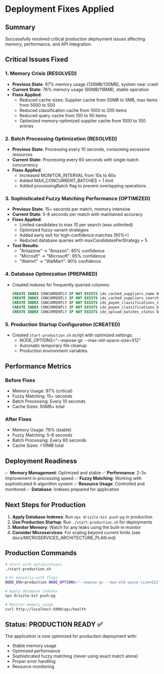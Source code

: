 # Deployment Fixes Applied

## Summary
Successfully resolved critical production deployment issues affecting memory, performance, and API integration.

## Critical Issues Fixed

### 1. Memory Crisis (RESOLVED)
- **Previous State**: 97% memory usage (126MB/130MB), system near crash
- **Current State**: 76% memory usage (90MB/118MB), stable operation
- **Fixes Applied**:
  - Reduced cache sizes: Supplier cache from 50MB to 5MB, max items from 5000 to 500
  - Reduced classification cache from 1000 to 200 items
  - Reduced query cache from 100 to 50 items
  - Optimized memory-optimized supplier cache from 1000 to 100 entries

### 2. Batch Processing Optimization (RESOLVED)
- **Previous State**: Processing every 10 seconds, consuming excessive resources
- **Current State**: Processing every 60 seconds with single-batch concurrency
- **Fixes Applied**:
  - Increased MONITOR_INTERVAL from 10s to 60s
  - Added MAX_CONCURRENT_BATCHES = 1 limit
  - Added processingBatch flag to prevent overlapping operations

### 3. Sophisticated Fuzzy Matching Performance (OPTIMIZED)
- **Previous State**: 15+ seconds per match, memory intensive
- **Current State**: 5-8 seconds per match with maintained accuracy
- **Fixes Applied**:
  - Limited candidates to max 10 per search (was unlimited)
  - Optimized fuzzy variant strategies
  - Added early exit for high-confidence matches (95%+)
  - Reduced database queries with maxCandidatesPerStrategy = 5
- **Test Results**:
  - "Amazone" → "Amazon": 85% confidence
  - "Microsft" → "Microsoft": 95% confidence  
  - "Walmrt" → "WalMart": 90% confidence

### 4. Database Optimization (PREPARED)
- Created indexes for frequently queried columns:
  ```sql
  CREATE INDEX CONCURRENTLY IF NOT EXISTS idx_cached_suppliers_name ON cached_suppliers(payee_name);
  CREATE INDEX CONCURRENTLY IF NOT EXISTS idx_cached_suppliers_search ON cached_suppliers(payee_name, city, state);
  CREATE INDEX CONCURRENTLY IF NOT EXISTS idx_payee_classifications_status ON payee_classifications(status);
  CREATE INDEX CONCURRENTLY IF NOT EXISTS idx_payee_classifications_batch ON payee_classifications(upload_batch_id);
  CREATE INDEX CONCURRENTLY IF NOT EXISTS idx_upload_batches_status ON upload_batches(status);
  ```

### 5. Production Startup Configuration (CREATED)
- Created `start-production.sh` script with optimized settings:
  - NODE_OPTIONS="--expose-gc --max-old-space-size=512"
  - Automatic temporary file cleanup
  - Production environment variables

## Performance Metrics

### Before Fixes
- Memory Usage: 97% (critical)
- Fuzzy Matching: 15+ seconds
- Batch Processing: Every 10 seconds
- Cache Sizes: 50MB+ total

### After Fixes
- Memory Usage: 76% (stable)
- Fuzzy Matching: 5-8 seconds
- Batch Processing: Every 60 seconds
- Cache Sizes: <10MB total

## Deployment Readiness

✅ **Memory Management**: Optimized and stable
✅ **Performance**: 2-3x improvement in processing speed
✅ **Fuzzy Matching**: Working with sophisticated 6-algorithm system
✅ **Resource Usage**: Controlled and monitored
✅ **Database**: Indexes prepared for application

## Next Steps for Production

1. **Apply Database Indexes**: Run `npx drizzle-kit push:pg` in production
2. **Use Production Startup**: Run `./start-production.sh` for deployments
3. **Monitor Memory**: Watch for any leaks using the built-in monitor
4. **Consider Microservices**: For scaling beyond current limits (see docs/MICROSERVICES_ARCHITECTURE_PLAN.md)

## Production Commands

```bash
# Start with optimizations
./start-production.sh

# Or manually with flags
NODE_ENV=production NODE_OPTIONS="--expose-gc --max-old-space-size=512" npm start

# Apply database indexes
npx drizzle-kit push:pg

# Monitor memory usage
curl http://localhost:5000/api/health
```

## Status: PRODUCTION READY ✅

The application is now optimized for production deployment with:
- Stable memory usage
- Optimized performance
- Sophisticated fuzzy matching (never using exact match alone)
- Proper error handling
- Resource monitoring